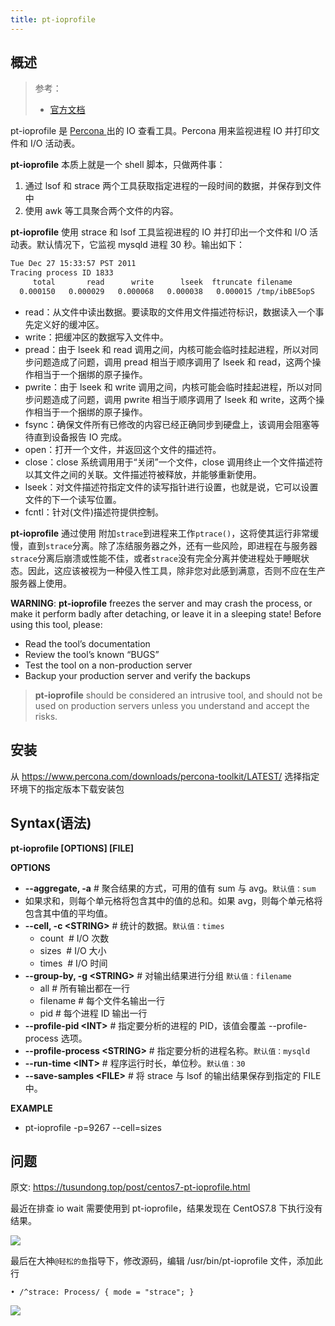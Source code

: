 ```yaml
---
title: pt-ioprofile
---
```


## 概述

> 参考：
>
> - [官方文档](https://www.percona.com/doc/percona-toolkit/LATEST/pt-ioprofile.html#environment)

pt-ioprofile 是 [Percona ](https://www.percona.com/)出的 IO 查看工具。Percona 用来监视进程 IO 并打印文件和 I/O 活动表。

**pt-ioprofile** 本质上就是一个 shell 脚本，只做两件事：

1. 通过 lsof 和 strace 两个工具获取指定进程的一段时间的数据，并保存到文件中
2. 使用 awk 等工具聚合两个文件的内容。

**pt-ioprofile** 使用 strace 和 lsof 工具监视进程的 IO 并打印出一个文件和 I/O 活动表。默认情况下，它监视 mysqld 进程 30 秒。输出如下：

```bash
Tue Dec 27 15:33:57 PST 2011
Tracing process ID 1833
     total       read      write      lseek  ftruncate filename
  0.000150   0.000029   0.000068   0.000038   0.000015 /tmp/ibBE5opS
```

- read：从文件中读出数据。要读取的文件用文件描述符标识，数据读入一个事先定义好的缓冲区。
- write：把缓冲区的数据写入文件中。
- pread：由于 lseek 和 read 调用之间，内核可能会临时挂起进程，所以对同步问题造成了问题，调用 pread 相当于顺序调用了 lseek 和 read，这两个操作相当于一个捆绑的原子操作。
- pwrite：由于 lseek 和 write 调用之间，内核可能会临时挂起进程，所以对同步问题造成了问题，调用 pwrite 相当于顺序调用了 lseek 和 write，这两个操作相当于一个捆绑的原子操作。
- fsync：确保文件所有已修改的内容已经正确同步到硬盘上，该调用会阻塞等待直到设备报告 IO 完成。
- open：打开一个文件，并返回这个文件的描述符。
- close：close 系统调用用于“关闭”一个文件，close 调用终止一个文件描述符以其文件之间的关联。文件描述符被释放，并能够重新使用。
- lseek：对文件描述符指定文件的读写指针进行设置，也就是说，它可以设置文件的下一个读写位置。
- fcntl：针对(文件)描述符提供控制。

**pt-ioprofile** 通过使用 附加`strace`到进程来工作`ptrace()`，这将使其运行非常缓慢，直到`strace`分离。除了冻结服务器之外，还有一些风险，即进程在与服务器`strace`分离后崩溃或性能不佳，或者`strace`没有完全分离并使进程处于睡眠状态。因此，这应该被视为一种侵入性工具，除非您对此感到满意，否则不应在生产服务器上使用。

**WARNING**: **pt-ioprofile** freezes the server and may crash the process, or make it perform badly after detaching, or leave it in a sleeping state! Before using this tool, please:

- Read the tool’s documentation
- Review the tool’s known “BUGS”
- Test the tool on a non-production server
- Backup your production server and verify the backups

> **pt-ioprofile** should be considered an intrusive tool, and should not be used on production servers unless you understand and accept the risks.

## 安装

从 <https://www.percona.com/downloads/percona-toolkit/LATEST/> 选择指定环境下的指定版本下载安装包

## Syntax(语法)

**pt-ioprofile \[OPTIONS] \[FILE]**

**OPTIONS**

- **--aggregate, -a** # 聚合结果的方式，可用的值有 sum 与 avg。`默认值：sum`
- 如果求和，则每个单元格将包含其中的值的总和。如果 avg，则每个单元格将包含其中值的平均值。
- **--cell, -c \<STRING>** # 统计的数据。`默认值：times`
  - count  # I/O 次数
  - sizes  # I/O 大小
  - times  # I/O 时间
- **--group-by, -g \<STRING>** # 对输出结果进行分组 `默认值：filename`
  - all # 所有输出都在一行
  - filename # 每个文件名输出一行
  - pid # 每个进程 ID 输出一行
- **--profile-pid \<INT>** # 指定要分析的进程的 PID，该值会覆盖 --profile-process 选项。
- **--profile-process \<STRING>** # 指定要分析的进程名称。`默认值：mysqld`
- **--run-time \<INT>** # 程序运行时长，单位秒。`默认值：30`
- **--save-samples \<FILE>** # 将 strace 与 lsof 的输出结果保存到指定的 FILE 中。

**EXAMPLE**

- pt-ioprofile -p=9267 --cell=sizes

## 问题

原文: https://tusundong.top/post/centos7-pt-ioprofile.html

最近在排查 io wait 需要使用到 pt-ioprofile，结果发现在 CentOS7.8 下执行没有结果。

![](https://notes-learning.oss-cn-beijing.aliyuncs.com/zgyenr/1622780378714-e4fa5820-6042-4558-9cbd-51fc885b6dc0.png)

最后在大神`@轻松的鱼`指导下，修改源码，编辑 /usr/bin/pt-ioprofile 文件，添加此行

    • /^strace: Process/ { mode = "strace"; }

![](https://notes-learning.oss-cn-beijing.aliyuncs.com/zgyenr/1622780378720-19f72459-84e1-448e-81d2-7fe581bdb917.png)
